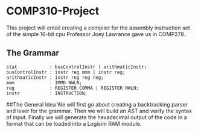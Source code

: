 # COMP310-Project
This project will entail creating a compiler for the assembly instruction set of the simple 16-bit cpu Professor Joey Lawrance gave us in COMP278.

## The Grammar
	stat            : busControlInstr | arithmaticInstr;
	busControlInstr : instr reg mmm | instr reg;
	arithmaticInstr : instr reg reg reg;
	mmm             : IMMD NWLN;
	reg             : REGISTER COMMA | REGISTER NWLN; 
	instr           : INSTRUCTION;

##The General Idea
We will first go about creating a backtracking parser and lexer for the grammar. Then we will build an AST and verify the syntax of input. Finally we will generate the hexadecimal output of the code in a format that can be loaded into a Logisim RAM module.
